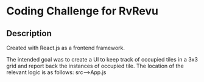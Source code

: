 # Coding Challenge for RvRevu

## Description 

Created with React.js as a frontend framework.

The intended goal was to create a UI to keep track of occupied tiles in a 3x3 grid and report back the instances of occupied tile.
The location of the relevant logic is as follows: src-->App.js
